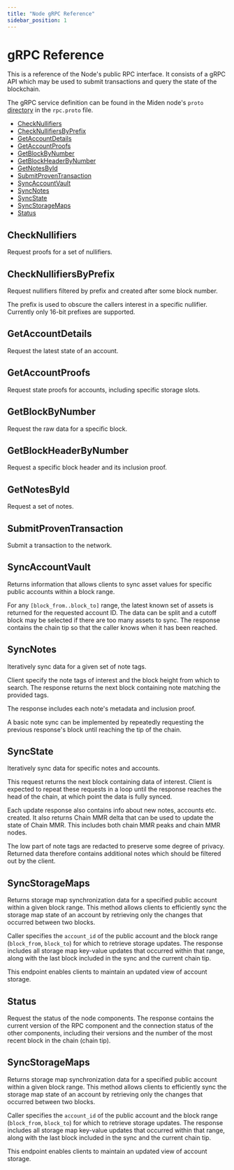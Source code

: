```yaml
---
title: "Node gRPC Reference"
sidebar_position: 1
---
```


# gRPC Reference

This is a reference of the Node's public RPC interface. It consists of a gRPC API which may be used to submit
transactions and query the state of the blockchain.

The gRPC service definition can be found in the Miden node's `proto`
[directory](https://github.com/0xMiden/miden-node/tree/main/proto) in the `rpc.proto` file.

<!--toc:start-->

- [CheckNullifiers](#checknullifiers)
- [CheckNullifiersByPrefix](#checknullifiersbyprefix)
- [GetAccountDetails](#getaccountdetails)
- [GetAccountProofs](#getaccountproofs)
- [GetBlockByNumber](#getblockbynumber)
- [GetBlockHeaderByNumber](#getblockheaderbynumber)
- [GetNotesById](#getnotesbyid)
- [SubmitProvenTransaction](#submitproventransaction)
- [SyncAccountVault](#syncaccountvault)
- [SyncNotes](#syncnotes)
- [SyncState](#syncstate)
- [SyncStorageMaps](#syncstoragemaps)
- [Status](#status)

<!--toc:end-->

## CheckNullifiers

Request proofs for a set of nullifiers.

## CheckNullifiersByPrefix

Request nullifiers filtered by prefix and created after some block number.

The prefix is used to obscure the callers interest in a specific nullifier. Currently only 16-bit prefixes are supported.

## GetAccountDetails

Request the latest state of an account.

## GetAccountProofs

Request state proofs for accounts, including specific storage slots.

## GetBlockByNumber

Request the raw data for a specific block.

## GetBlockHeaderByNumber

Request a specific block header and its inclusion proof.

## GetNotesById

Request a set of notes.

## SubmitProvenTransaction

Submit a transaction to the network.

## SyncAccountVault

Returns information that allows clients to sync asset values for specific public accounts within a block range.

For any `[block_from..block_to]` range, the latest known set of assets is returned for the requested account ID.
The data can be split and a cutoff block may be selected if there are too many assets to sync. The response contains
the chain tip so that the caller knows when it has been reached.

## SyncNotes

Iteratively sync data for a given set of note tags.

Client specify the note tags of interest and the block height from which to search. The response returns the next block containing note matching the provided tags.

The response includes each note's metadata and inclusion proof.

A basic note sync can be implemented by repeatedly requesting the previous response's block until reaching the tip of the chain.

## SyncState

Iteratively sync data for specific notes and accounts.

This request returns the next block containing data of interest. Client is expected to repeat these requests in a loop until the response reaches the head of the chain, at which point the data is fully synced.

Each update response also contains info about new notes, accounts etc. created. It also returns Chain MMR delta that can be used to update the state of Chain MMR. This includes both chain MMR peaks and chain MMR nodes.

The low part of note tags are redacted to preserve some degree of privacy. Returned data therefore contains additional notes which should be filtered out by the client.

## SyncStorageMaps

Returns storage map synchronization data for a specified public account within a given block range. This method allows clients to efficiently sync the storage map state of an account by retrieving only the changes that occurred between two blocks.

Caller specifies the `account_id` of the public account and the block range (`block_from`, `block_to`) for which to retrieve storage updates. The response includes all storage map key-value updates that occurred within that range, along with the last block included in the sync and the current chain tip.

This endpoint enables clients to maintain an updated view of account storage.

## Status

Request the status of the node components. The response contains the current version of the RPC component and the connection status of the other components, including their versions and the number of the most recent block in the chain (chain tip).

## SyncStorageMaps

Returns storage map synchronization data for a specified public account within a given block range. This method allows clients to efficiently sync the storage map state of an account by retrieving only the changes that occurred between two blocks.

Caller specifies the `account_id` of the public account and the block range (`block_from`, `block_to`) for which to retrieve storage updates. The response includes all storage map key-value updates that occurred within that range, along with the last block included in the sync and the current chain tip.

This endpoint enables clients to maintain an updated view of account storage.

